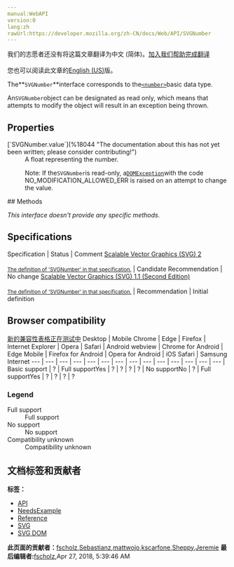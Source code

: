 ```yaml
---
manual:WebAPI
version:0
lang:zh
rawUrl:https://developer.mozilla.org/zh-CN/docs/Web/API/SVGNumber
---
```




<bdi>我们的志愿者还没有将这篇文章翻译为<bdi>中文 (简体)</bdi>。[加入我们帮助完成翻译](%18042 "")<br></br>您也可以阅读此文章的[English (US)](%18043 "")版。</bdi>






The**`SVGNumber`**interface corresponds to the[`<number>`](%4564 "The <number> CSS data type represents a number, being either an integer or a number with a fractional component.")basic data type.



An`SVGNumber`object can be designated as read only, which means that attempts to modify the object will result in an exception being thrown.


## Properties<a name="Properties"></a>
<dl><dt id=''>[`SVGNumber.value`](%18044 "The documentation about this has not yet been written; please consider contributing!")</dt><dd>A float representing the number.

Note: If the`SVGNumber`is read-only, a[`DOMException`](%4502 "The DOMException interface represents an abnormal event (called an exception) which occurs as a result of calling a method or accessing a property of a web API.")with the code NO_MODIFICATION_ALLOWED_ERR is raised on an attempt to change the value.

</dd></dl>
## Methods<a name="Methods"></a>


<em>This interface doesn&#39;t provide any specific methods.</em>


## Specifications<a name="Specifications"></a>
Specification | Status | Comment 
[Scalable Vector Graphics (SVG) 2<br></br><small>The definition of &#39;SVGNumber&#39; in that specification.</small>](%18045 "") | Candidate Recommendation | No change 
[Scalable Vector Graphics (SVG) 1.1 (Second Edition)<br></br><small>The definition of &#39;SVGNumber&#39; in that specification.</small>](%18046 "") | Recommendation | Initial definition 


## Browser compatibility<a name="Browser_compatibility"></a>
[新的兼容性表格正在测试中<i></i>](%3360 "")
<abbr>Desktop<i></i></abbr> | <abbr>Mobile<i></i></abbr> 
<abbr>Chrome<i></i></abbr> | <abbr>Edge<i></i></abbr> | <abbr>Firefox<i></i></abbr> | <abbr>Internet Explorer<i></i></abbr> | <abbr>Opera<i></i></abbr> | <abbr>Safari<i></i></abbr> | <abbr>Android webview<i></i></abbr> | <abbr>Chrome for Android<i></i></abbr> | <abbr>Edge Mobile<i></i></abbr> | <abbr>Firefox for Android<i></i></abbr> | <abbr>Opera for Android<i></i></abbr> | <abbr>iOS Safari<i></i></abbr> | <abbr>Samsung Internet<i></i></abbr> 
 ---  |  ---  |  ---  |  ---  |  ---  |  ---  |  ---  |  ---  |  ---  |  ---  |  ---  |  ---  |  ---  |  ---  | 
Basic support | <abbr>?</abbr> | <abbr>Full support</abbr>Yes | <abbr>?</abbr> | <abbr>?</abbr> | <abbr>?</abbr> | <abbr>?</abbr> | <abbr>No support</abbr>No | <abbr>?</abbr> | <abbr>Full support</abbr>Yes | <abbr>?</abbr> | <abbr>?</abbr> | <abbr>?</abbr> | <abbr>?</abbr> 


### Legend<a name="Legend"></a>
<dl><dt id=''><abbr>Full support</abbr></dt><dd>Full support</dd><dt id=''><abbr>No support</abbr></dt><dd>No support</dd><dt id=''><abbr>Compatibility unknown</abbr></dt><dd>Compatibility unknown</dd></dl>



## 文档标签和贡献者
**标签：**
* [API](%50 "")
* [NeedsExample](%13047 "")
* [Reference](%3381 "")
* [SVG](%457 "")
* [SVG DOM](%17335 "")

**此页面的贡献者：**[fscholz](%60 ""),[Sebastianz](%4468 ""),[mattwojo](%14635 ""),[kscarfone](%3900 ""),[Sheppy](%405 ""),[Jeremie](%4470 "")
**最后编辑者:**[fscholz](%60 ""),<time>Apr 27, 2018, 5:39:46 AM</time>


